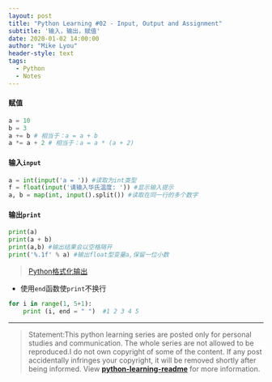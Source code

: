 ```yaml
---
layout: post
title: "Python Learning #02 - Input, Output and Assignment"
subtitle: '输入，输出，赋值'
date: 2020-01-02 14:00:00
author: "Mike Lyou"
header-style: text
tags:
  - Python
  - Notes
---
```


<!-- more -->

#### 赋值
```python
a = 10
b = 3
a += b # 相当于：a = a + b
a *= a + 2 # 相当于：a = a * (a + 2)
```

#### 输入`input`
```python
a = int(input('a = ')) #读取为int类型
f = float(input('请输入华氏温度: ')) #显示输入提示
a, b = map(int, input().split()) #读取在同一行的多个数字
```

#### 输出`print`
```python
print(a)
print(a + b)
print(a,b) #输出结果会以空格隔开
print('%.1f' % a) #输出float型变量a,保留一位小数
```
> [Python格式化输出](https://www.cnblogs.com/fat39/p/7159881.html)

- 使用`end`函数使`print`不换行
```python
for i in range(1, 5+1):
    print (i, end = " ")  #1 2 3 4 5
```

------------
>Statement:This python learning series are posted only for personal studies and communication. The whole series are not allowed to be reproduced.I do not own copyright of some of the content. If any post accidentally infringes your copyright, it will be removed shortly after being informed. View **[python-learning-readme](https://mikelyou.com/2020/01/02/python-learning-00-readme/)** for more information.
